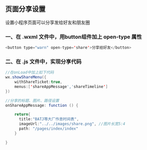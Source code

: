 ## 页面分享设置

设置小程序页面可以分享发给好友和朋友圈

### 一、在 .wxml 文件中，用button组件加上 open-type 属性

```java
<button type="warn" open-type='share'>分享给好友</button>
```

### 二、在 .js 文件中，实现分享代码

```java
//在onLoad中加上如下代码
wx.showShareMenu({
    withShareTicket:true,
    menus:['shareAppMessage','shareTimeline']
})
```

```java
//分享的标题、图片、路径设置
onShareAppMessage: function () {

    return{
      title:"BATJ等大厂作息时间表",
      imageUrl:"../../images/share.png", //图片长宽5:4
      path: "/pages/index/index"
    }

}

```